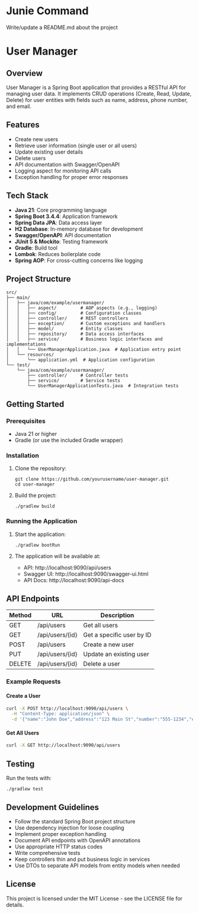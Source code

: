 # Junie Command
Write/update a README.md about the project

# User Manager

## Overview
User Manager is a Spring Boot application that provides a RESTful API for managing user data. It implements CRUD operations (Create, Read, Update, Delete) for user entities with fields such as name, address, phone number, and email.

## Features
- Create new users
- Retrieve user information (single user or all users)
- Update existing user details
- Delete users
- API documentation with Swagger/OpenAPI
- Logging aspect for monitoring API calls
- Exception handling for proper error responses

## Tech Stack
- **Java 21**: Core programming language
- **Spring Boot 3.4.4**: Application framework
- **Spring Data JPA**: Data access layer
- **H2 Database**: In-memory database for development
- **Swagger/OpenAPI**: API documentation
- **JUnit 5 & Mockito**: Testing framework
- **Gradle**: Build tool
- **Lombok**: Reduces boilerplate code
- **Spring AOP**: For cross-cutting concerns like logging

## Project Structure
```
src/
├── main/
│   ├── java/com/example/usermanager/
│   │   ├── aspect/         # AOP aspects (e.g., logging)
│   │   ├── config/         # Configuration classes
│   │   ├── controller/     # REST controllers
│   │   ├── exception/      # Custom exceptions and handlers
│   │   ├── model/          # Entity classes
│   │   ├── repository/     # Data access interfaces
│   │   ├── service/        # Business logic interfaces and implementations
│   │   └── UserManagerApplication.java  # Application entry point
│   └── resources/
│       └── application.yml  # Application configuration
└── test/
    └── java/com/example/usermanager/
        ├── controller/     # Controller tests
        ├── service/        # Service tests
        └── UserManagerApplicationTests.java  # Integration tests
```

## Getting Started

### Prerequisites
- Java 21 or higher
- Gradle (or use the included Gradle wrapper)

### Installation
1. Clone the repository:
   ```
   git clone https://github.com/yourusername/user-manager.git
   cd user-manager
   ```

2. Build the project:
   ```
   ./gradlew build
   ```

### Running the Application
1. Start the application:
   ```
   ./gradlew bootRun
   ```

2. The application will be available at:
   - API: http://localhost:9090/api/users
   - Swagger UI: http://localhost:9090/swagger-ui.html
   - API Docs: http://localhost:9090/api-docs

## API Endpoints

| Method | URL                  | Description                 |
|--------|----------------------|-----------------------------|
| GET    | /api/users           | Get all users               |
| GET    | /api/users/{id}      | Get a specific user by ID   |
| POST   | /api/users           | Create a new user           |
| PUT    | /api/users/{id}      | Update an existing user     |
| DELETE | /api/users/{id}      | Delete a user               |

### Example Requests

#### Create a User
```bash
curl -X POST http://localhost:9090/api/users \
  -H "Content-Type: application/json" \
  -d '{"name":"John Doe","address":"123 Main St","number":"555-1234","email":"john@example.com"}'
```

#### Get All Users
```bash
curl -X GET http://localhost:9090/api/users
```

## Testing
Run the tests with:
```
./gradlew test
```

## Development Guidelines
- Follow the standard Spring Boot project structure
- Use dependency injection for loose coupling
- Implement proper exception handling
- Document API endpoints with OpenAPI annotations
- Use appropriate HTTP status codes
- Write comprehensive tests
- Keep controllers thin and put business logic in services
- Use DTOs to separate API models from entity models when needed

## License
This project is licensed under the MIT License - see the LICENSE file for details.